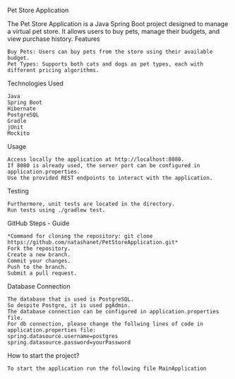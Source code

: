 Pet Store Application

The Pet Store Application is a Java Spring Boot project designed to manage a virtual pet store. It allows users to buy pets, manage their budgets, and view purchase history.
Features

    Buy Pets: Users can buy pets from the store using their available budget.
    Pet Types: Supports both cats and dogs as pet types, each with different pricing algorithms.

Technologies Used

    Java
    Spring Boot
    Hibernate
    PostgreSQL
    Gradle
    jUnit
    Mockito

Usage

    Access locally the application at http://localhost:8080.
    If 8080 is already used, the server port can be configured in application.properties.
    Use the provided REST endpoints to interact with the application.

Testing

    Furthermore, unit tests are located in the directory.
    Run tests using ./gradlew test.

GitHub Steps - Guide

    *Command for cloning the repository: git clone https://github.com/natashanet/PetStoreApplication.git*
    Fork the repository.
    Create a new branch.
    Commit your changes.
    Push to the branch.
    Submit a pull request.

Database Connection

    The database that is used is PostgreSQL.
    So despite Postgre, it is used pgAdmin.
    The database connection can be configured in application.properties file.
    For db connection, please change the follwing lines of code in application.properties file:
    spring.datasource.username=postgres
    spring.datasource.password=yourPassword

How to start the project?

    To start the application run the following file MainApplication

